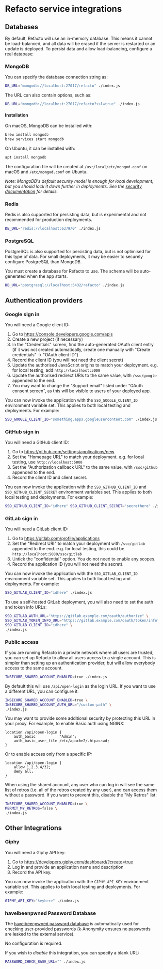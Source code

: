 # Refacto service integrations

## Databases

By default, Refacto will use an in-memory database. This means it
cannot be load-balanced, and all data will be erased if the server is
restarted or an update is deployed. To persist data and allow
load-balancing, configure a real database:

### MongoDB

You can specify the database connection string as:

```sh
DB_URL="mongodb://localhost:27017/refacto" ./index.js
```

The URL can also contain options, such as:

```sh
DB_URL="mongodb://localhost:27017/refacto?ssl=true" ./index.js
```

#### Installation

On macOS, MongoDB can be installed with:

```sh
brew install mongodb
brew services start mongodb
```

On Ubuntu, it can be installed with:

```sh
apt install mongodb
```

The configuration file will be created at `/usr/local/etc/mongod.conf`
on macOS and `/etc/mongod.conf` on Ubuntu.

_Note: MongoDB's default security model is enough for local
development, but you should lock it down further in deployments. See
the [security documentation](./SECURITY.md) for details._

### Redis

Redis is also supported for persisting data, but is experimental and
not recommended for production deployments.

```sh
DB_URL="redis://localhost:6379/0" ./index.js
```

### PostgreSQL

PostgreSQL is also supported for persisting data, but is not optimised
for this type of data. For small deployments, it may be easier to
securely configure PostgreSQL than MongoDB.

You must create a database for Refacto to use. The schema will be
auto-generated when the app starts.

```sh
DB_URL="postgresql://localhost:5432/refacto" ./index.js
```

## Authentication providers

### Google sign in

You will need a Google client ID:

1. Go to <https://console.developers.google.com/apis>
2. Create a new project (if necessary)
3. In the "Credentials" screen, find the auto-generated OAuth client
   entry (if it was not created automatically, create one manually with
   "Create credentials" &rarr; "OAuth client ID")
4. Record the client ID (you will not need the client secret)
5. Update the authorised JavaScript origins to match your deployment.
   e.g. for local testing, add `http://localhost:5000`
6. Update the authorised redirect URIs to the same value, with
   `/sso/google` appended to the end.
7. You may want to change the "Support email" listed under
   "OAuth consent screen", as this will be visible to users of your
   deployed app.

You can now invoke the application with the `SSO_GOOGLE_CLIENT_ID`
environment variable set. This applies to both local testing and
deployments. For example:

```sh
SSO_GOOGLE_CLIENT_ID="something.apps.googleusercontent.com" ./index.js
```

### GitHub sign in

You will need a GitHub client ID:

1. Go to <https://github.com/settings/applications/new>
2. Set the "Homepage URL" to match your deployment. e.g. for local
   testing, use `http://localhost:5000`
3. Set the "Authorization callback URL" to the same value, with
   `/sso/github` appended to the end.
4. Record the client ID and client secret.

You can now invoke the application with the `SSO_GITHUB_CLIENT_ID` and
`SSO_GITHUB_CLIENT_SECRET` environment variables set. This applies to
both local testing and deployments. For example:

```sh
SSO_GITHUB_CLIENT_ID="idhere" SSO_GITHUB_CLIENT_SECRET="secrethere" ./index.js
```

### GitLab sign in

You will need a GitLab client ID:

1. Go to <https://gitlab.com/profile/applications>
2. Set the "Redirect URI" to match your deployment with
   `/sso/gitlab` appended to the end. e.g. for local
   testing, this could be `http://localhost:5000/sso/gitlab`
3. Untick the "confidential" option. You do not need to enable
   any scopes.
4. Record the application ID (you will not need the secret).

You can now invoke the application with the `SSO_GITLAB_CLIENT_ID`
environment variable set. This applies to both local testing and
deployments. For example:

```sh
SSO_GITLAB_CLIENT_ID="idhere" ./index.js
```

To use a self-hosted GitLab deployment, you will also need to set
the auth and token info URLs:

```sh
SSO_GITLAB_AUTH_URL="https://gitlab.example.com/oauth/authorize" \
SSO_GITLAB_TOKEN_INFO_URL="https://gitlab.example.com/oauth/token/info" \
SSO_GITLAB_CLIENT_ID="idhere" \
./index.js
```

### Public access

If you are running Refacto in a private network where all users are
trusted, you can set up Refacto to allow all users access to a single
account. This is simpler than setting up an authentication provider,
but will allow everybody access to the same account.

```sh
INSECURE_SHARED_ACCOUNT_ENABLED=true ./index.js
```

By default this will use `/api/open-login` as the login URL. If you
want to use a different URL, you can configure it:

```sh
INSECURE_SHARED_ACCOUNT_ENABLED=true \
INSECURE_SHARED_ACCOUNT_AUTH_URL="/custom-path" \
./index.js
```

You may want to provide some additional security by protecting this
URL in your proxy. For example, to enable Basic auth using NGINX:

```
location /api/open-login {
    auth_basic           "Admin";
    auth_basic_user_file /etc/apache2/.htpasswd;
}
```

Or to enable access only from a specific IP:

```
location /api/open-login {
    allow 1.2.3.4/32;
    deny all;
}
```

When using the shared account, any user who can log in will see the
same list of retros (i.e. all of the retros created by any user), and
can access them without a password. If you want to prevent this,
disable the "My Retros" list:

```sh
INSECURE_SHARED_ACCOUNT_ENABLED=true \
PERMIT_MY_RETROS=false \
./index.js
```

## Other Integrations

### Giphy

You will need a Giphy API key:

1. Go to <https://developers.giphy.com/dashboard/?create=true>
2. Log in and provide an application name and description
3. Record the API key.

You can now invoke the application with the `GIPHY_API_KEY` environment
variable set. This applies to both local testing and deployments. For example:

```sh
GIPHY_API_KEY="keyhere" ./index.js
```

### haveibeenpwned Password Database

The [haveibeenpwned password database](https://haveibeenpwned.com/Passwords)
is automatically used for checking user-provided passwords (k-Anonymity
ensures no passwords are leaked to the external service).

No configuration is required.

If you wish to _disable_ this integration, you can specify a blank URL:

```sh
PASSWORD_CHECK_BASE_URL="" ./index.js
```
